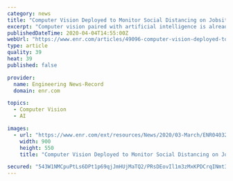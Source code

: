 ```yaml
---
category: news
title: "Computer Vision Deployed to Monitor Social Distancing on Jobsites"
excerpt: "Computer vision paired with artificial intelligence is already in use on construction sites, analyzing photos and video of a site to spot safety hazards and identify possible construction errors. But an idea pitched from a construction contractor has spurred A.I. vendor Smartvid.io to add social distancing monitoring to its feature set."
publishedDateTime: 2020-04-04T14:55:00Z
webUrl: "https://www.enr.com/articles/49096-computer-vision-deployed-to-monitor-social-distancing-on-jobsites"
type: article
quality: 39
heat: 39
published: false

provider:
  name: Engineering News-Record
  domain: enr.com

topics:
  - Computer Vision
  - AI

images:
  - url: "https://www.enr.com/ext/resources/News/2020/03-March/ENR040320smartvid1.png?height=635&t=1585948244&width=1200"
    width: 900
    height: 550
    title: "Computer Vision Deployed to Monitor Social Distancing on Jobsites"

secured: "543W1NMCpuPtLs6DPt1p69qjJmHUjMaTQ2/PRsDEovIl1m3zMxKPDCrqINmt33rmWHXEZNe3xlJVMKq8JNvJzzCIzhz9qzXgLHYHHzus/pZADTuuN3KKXHcroq4UW+85l8krzdQcncaT0hd5fmDJ3jCkGU9iXU/Sq18ppbYLnzvSCOzO1lo+DwMtdpZ5RiOKhv2GnpRPAeWpP5+WOYbGrlwpl/L1idqH+yMthUZR7qBf6+6sOsm5il6wn84g45yM5VnZnzKJynGbwuWWY9cuq+BU+ztb19xmuRWWx9LWDe0ZYNyKrwbIFji5PheyCcW6znZnThrC+irps4kwLRyET69FaJFzGZzVkYv3uk5LJdCsPNqg+MMWh6enzV/NNRzS1eNH5icTm3U6Xq7F5Ml/JrNJtQ6+2ipQI3PRvb/y53DsE5sok6Ng4hWdthtBgbxZwXaHRiVwNCY6SVEhOJMasqC9mj+8zzCnEas2A2alV7w=;qAHhhRgwSbqv89YResdpgg=="
---
```


